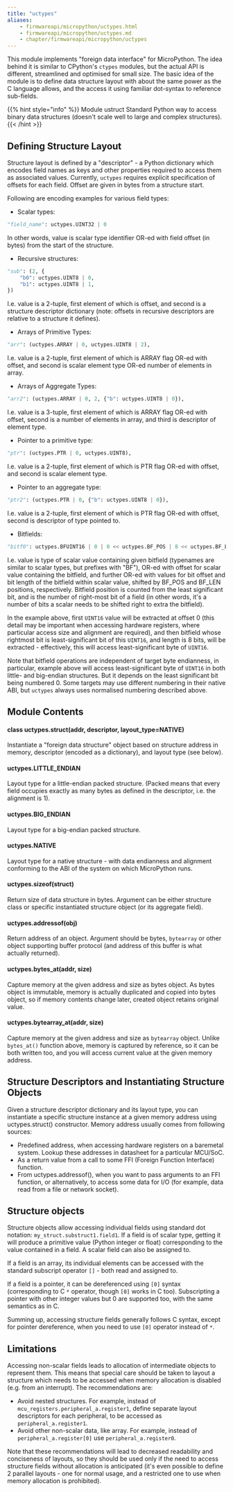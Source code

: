 ```yaml
---
title: "uctypes"
aliases:
    - firmwareapi/micropython/uctypes.html
    - firmwareapi/micropython/uctypes.md
    - chapter/firmwareapi/micropython/uctypes
---
```

This module implements "foreign data interface" for MicroPython. The idea behind it is similar to CPython's `ctypes` modules, but the actual API is different, streamlined and optimised for small size. The basic idea of the module is to define data structure layout with about the same power as the C language allows, and the access it using familiar dot-syntax to reference sub-fields.

{{% hint style="info" %}}
Module ustruct Standard Python way to access binary data structures (doesn't scale well to large and complex structures).
{{< /hint >}}

## Defining Structure Layout

Structure layout is defined by a "descriptor" - a Python dictionary which encodes field names as keys and other properties required to access them as associated values. Currently, `uctypes` requires explicit specification of offsets for each field. Offset are given in bytes from a structure start.

Following are encoding examples for various field types:

* Scalar types:

```python
"field_name": uctypes.UINT32 | 0
```

In other words, value is scalar type identifier OR-ed with field offset (in bytes) from the start of the structure.

* Recursive structures:

```python
"sub": (2, {
    "b0": uctypes.UINT8 | 0,
    "b1": uctypes.UINT8 | 1,
})
```

I.e. value is a 2-tuple, first element of which is offset, and second is a structure descriptor dictionary (note: offsets in recursive descriptors are relative to a structure it defines).

* Arrays of Primitive Types:

```python
"arr": (uctypes.ARRAY | 0, uctypes.UINT8 | 2),
```

I.e. value is a 2-tuple, first element of which is ARRAY flag OR-ed with offset, and second is scalar element type OR-ed number of elements in array.

* Arrays of Aggregate Types:

```python
"arr2": (uctypes.ARRAY | 0, 2, {"b": uctypes.UINT8 | 0}),
```

I.e. value is a 3-tuple, first element of which is ARRAY flag OR-ed with offset, second is a number of elements in array, and third is descriptor of element type.

* Pointer to a primitive type:

```python
"ptr": (uctypes.PTR | 0, uctypes.UINT8),
```

I.e. value is a 2-tuple, first element of which is PTR flag OR-ed with offset, and second is scalar element type.

* Pointer to an aggregate type:

```python
"ptr2": (uctypes.PTR | 0, {"b": uctypes.UINT8 | 0}),
```

I.e. value is a 2-tuple, first element of which is PTR flag OR-ed with offset, second is descriptor of type pointed to.

* Bitfields:

```python
"bitf0": uctypes.BFUINT16 | 0 | 0 << uctypes.BF_POS | 8 << uctypes.BF_LEN,
```

I.e. value is type of scalar value containing given bitfield (typenames are similar to scalar types, but prefixes with "BF"), OR-ed with offset for scalar value containing the bitfield, and further OR-ed with values for bit offset and bit length of the bitfield within scalar value, shifted by BF\_POS and BF\_LEN positions, respectively. Bitfield position is counted from the least significant bit, and is the number of right-most bit of a field (in other words, it's a number of bits a scalar needs to be shifted right to extra the bitfield).

In the example above, first `UINT16` value will be extracted at offset 0 (this detail may be important when accessing hardware registers, where particular access size and alignment are required), and then bitfield whose rightmost bit is least-significant bit of this `UINT16`, and length is 8 bits, will be extracted - effectively, this will access least-significant byte of `UINT16`.

Note that bitfield operations are independent of target byte endianness, in particular, example above will access least-significant byte of `UINT16` in both little- and big-endian structures. But it depends on the least significant bit being numbered 0. Some targets may use different numbering in their native ABI, but `uctypes` always uses normalised numbering described above.

## Module Contents

#### class uctypes.struct(addr, descriptor, layout\_type=NATIVE)

Instantiate a "foreign data structure" object based on structure address in memory, descriptor (encoded as a dictionary), and layout type (see below).

#### uctypes.LITTLE\_ENDIAN

Layout type for a little-endian packed structure. (Packed means that every field occupies exactly as many bytes as defined in the descriptor, i.e. the alignment is 1).

#### uctypes.BIG\_ENDIAN

Layout type for a big-endian packed structure.

#### uctypes.NATIVE

Layout type for a native structure - with data endianness and alignment conforming to the ABI of the system on which MicroPython runs.

#### uctypes.sizeof(struct)

Return size of data structure in bytes. Argument can be either structure class or specific instantiated structure object (or its aggregate field).

#### uctypes.addressof(obj)

Return address of an object. Argument should be bytes, `bytearray` or other object supporting buffer protocol (and address of this buffer is what actually returned).

#### uctypes.bytes\_at(addr, size)

Capture memory at the given address and size as bytes object. As bytes object is immutable, memory is actually duplicated and copied into bytes object, so if memory contents change later, created object retains original value.

#### uctypes.bytearray\_at(addr, size)

Capture memory at the given address and size as `bytearray` object. Unlike `bytes_at()` function above, memory is captured by reference, so it can be both written too, and you will access current value at the given memory address.

## Structure Descriptors and Instantiating Structure Objects

Given a structure descriptor dictionary and its layout type, you can instantiate a specific structure instance at a given memory address using uctypes.struct() constructor. Memory address usually comes from following sources:

* Predefined address, when accessing hardware registers on a baremetal system. Lookup these addresses in datasheet for a particular MCU/SoC.
* As a return value from a call to some FFI (Foreign Function Interface) function.
* From uctypes.addressof(), when you want to pass arguments to an FFI function, or alternatively, to access some data for I/O (for example, data read from a file or network socket).

## Structure objects

Structure objects allow accessing individual fields using standard dot notation: `my_struct.substruct1.field1`. If a field is of scalar type, getting it will produce a primitive value (Python integer or float) corresponding to the value contained in a field. A scalar field can also be assigned to.

If a field is an array, its individual elements can be accessed with the standard subscript operator `[]` - both read and assigned to.

If a field is a pointer, it can be dereferenced using `[0]` syntax (corresponding to C `*` operator, though `[0]` works in C too). Subscripting a pointer with other integer values but 0 are supported too, with the same semantics as in C.

Summing up, accessing structure fields generally follows C syntax, except for pointer dereference, when you need to use `[0]` operator instead of `*`.

## Limitations

Accessing non-scalar fields leads to allocation of intermediate objects to represent them. This means that special care should be taken to layout a structure which needs to be accessed when memory allocation is disabled (e.g. from an interrupt). The recommendations are:

* Avoid nested structures. For example, instead of `mcu_registers.peripheral_a.register1`, define separate layout descriptors for each peripheral, to be accessed as `peripheral_a.register1`.
* Avoid other non-scalar data, like array. For example, instead of `peripheral_a.register[0]` use `peripheral_a.register0`.

Note that these recommendations will lead to decreased readability and conciseness of layouts, so they should be used only if the need to access structure fields without allocation is anticipated (it's even possible to define 2 parallel layouts - one for normal usage, and a restricted one to use when memory allocation is prohibited).

